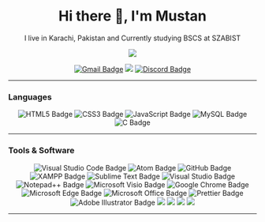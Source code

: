 <h1 align='center'> Hi there 👋, I'm Mustan </h1>
<p align='center'>
I live in Karachi, Pakistan and Currently studying BSCS at SZABIST
</p>  

<p align='center'>
<a href="https://visitorbadge.io/status?path=https%3A%2F%2Fgithub.com%2Fmustan-ali"><img src="https://api.visitorbadge.io/api/visitors?path=https%3A%2F%2Fgithub.com%2Fmustan-ali&label=Profile%20Views&countColor=%23697689&style=flat-square" /></a>
</p>

<p align='center'>
  <a href="mailto:mmmustanali.com"><img src="https://img.shields.io/badge/Gmail-EA4335?logo=gmail&logoColor=fff&style=for-the-badge" alt="Gmail Badge"></a>
<a href="https://steamcommunity.com/id/_haxor"><img src="https://img.shields.io/badge/Steam-000?logo=steam&logoColor=fff&style=for-the-badge"></a>
<a href="https://discordapp.com/users/510412302525267969"><img src="https://img.shields.io/badge/Discord-5865F2?logo=discord&logoColor=fff&style=for-the-badge" alt="Discord Badge"></a>
</p>

<hr>

<h3>Languages</h3>
<p align='center'>
<img src="https://img.shields.io/badge/HTML5-E34F26?logo=html5&logoColor=fff&style=for-the-badge" alt="HTML5 Badge">
<img src="https://img.shields.io/badge/CSS3-1572B6?logo=css3&logoColor=fff&style=for-the-badge" alt="CSS3 Badge">
<img src="https://img.shields.io/badge/JavaScript-F7DF1E?logo=javascript&logoColor=000&style=for-the-badge" alt="JavaScript Badge">
<img src="https://img.shields.io/badge/MySQL-4479A1?logo=mysql&logoColor=fff&style=for-the-badge" alt="MySQL Badge">
<img src="https://img.shields.io/badge/C-A8B9CC?logo=c&logoColor=fff&style=for-the-badge" alt="C Badge">
</p>

<hr>

<h3>Tools & Software</h3>
<p align='center'>
<img src="https://img.shields.io/badge/Visual%20Studio%20Code-007ACC?logo=visualstudiocode&logoColor=fff&style=for-the-badge" alt="Visual Studio Code Badge">
<img src="https://img.shields.io/badge/Atom-66595C?logo=atom&logoColor=fff&style=for-the-badge" alt="Atom Badge">
<img src="https://img.shields.io/badge/GitHub-181717?logo=github&logoColor=fff&style=for-the-badge" alt="GitHub Badge">
<img src="https://img.shields.io/badge/XAMPP-FB7A24?logo=xampp&logoColor=fff&style=for-the-badge" alt="XAMPP Badge">
<img src="https://img.shields.io/badge/Sublime%20Text-FF9800?logo=sublimetext&logoColor=fff&style=for-the-badge" alt="Sublime Text Badge">
<img src="https://img.shields.io/badge/Visual%20Studio-5C2D91?logo=visualstudio&logoColor=fff&style=for-the-badge" alt="Visual Studio Badge"> 
<img src="https://img.shields.io/badge/Notepad%2B%2B-90E59A?logo=notepadplusplus&logoColor=000&style=for-the-badge" alt="Notepad++ Badge">
<img src="https://img.shields.io/badge/Microsoft%20Visio-3955A3?logo=microsoftvisio&logoColor=fff&style=for-the-badge" alt="Microsoft Visio Badge">
<img src="https://img.shields.io/badge/Google%20Chrome-4285F4?logo=googlechrome&logoColor=fff&style=for-the-badge" alt="Google Chrome Badge">
<img src="https://img.shields.io/badge/Microsoft%20Edge-0078D7?logo=microsoftedge&logoColor=fff&style=for-the-badge" alt="Microsoft Edge Badge">
<img src="https://img.shields.io/badge/Microsoft%20Office-D83B01?logo=microsoftoffice&logoColor=fff&style=for-the-badge" alt="Microsoft Office Badge">
<img src="https://img.shields.io/badge/Prettier-F7B93E?logo=prettier&logoColor=fff&style=for-the-badge" alt="Prettier Badge">
<img src="https://img.shields.io/badge/Adobe%20Illustrator-FF9A00?logo=adobeillustrator&logoColor=fff&style=for-the-badge" alt="Adobe Illustrator Badge">  
<img src="https://img.shields.io/badge/-BRACKET-%2328A5DC?logoColor=fff&style=for-the-badge">
<img src="https://img.shields.io/badge/-VISUAL%20BASIC-%23B78AEC?logoColor=fff&style=for-the-badge">
<img src="https://img.shields.io/badge/-CHROME%20DEV%20TOOL-%237B7B7B?logoColor=fff&style=for-the-badge">
<img src="https://img.shields.io/badge/-CODE%3A%3ABLOCKS-%23B9B9B9?logoColor=fff&style=for-the-badge">
</p>

<hr>



